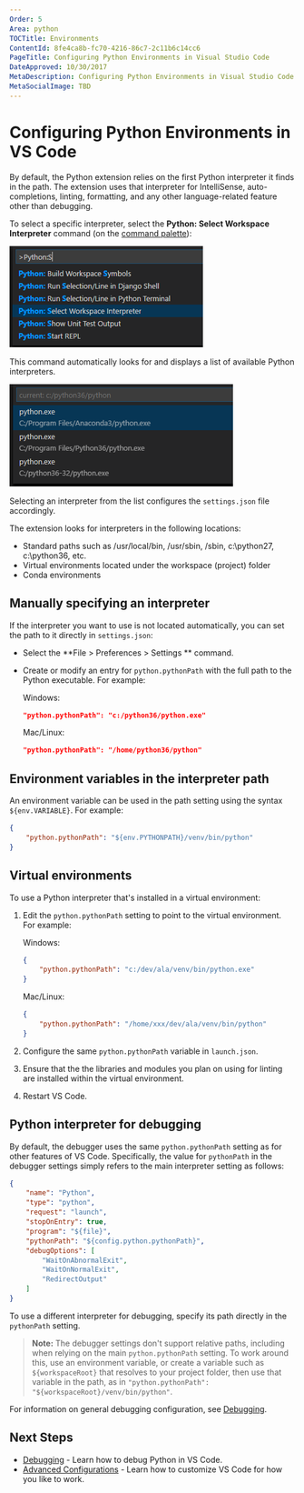 ```yaml
---
Order: 5
Area: python
TOCTitle: Environments
ContentId: 8fe4ca8b-fc70-4216-86c7-2c11b6c14cc6
PageTitle: Configuring Python Environments in Visual Studio Code
DateApproved: 10/30/2017
MetaDescription: Configuring Python Environments in Visual Studio Code
MetaSocialImage: TBD
---
```


# Configuring Python Environments in VS Code

By default, the Python extension relies on the first Python interpreter it finds in the path. The extension uses that interpreter for IntelliSense, auto-completions, linting, formatting, and any other language-related feature other than debugging.

To select a specific interpreter, select the **Python: Select Workspace Interpreter** command (on the [command palette](/editor/codebasics#_command-palette)):

![Python: Select Workspace Interpreter command](images/environments/select-interpreters-command.png)

This command automatically looks for and displays a list of available Python interpreters.

![List of interpreters](images/environments/interpreters-list.png)

Selecting an interpreter from the list configures the `settings.json` file accordingly.

The extension looks for interpreters in the following locations:

- Standard paths such as /usr/local/bin, /usr/sbin, /sbin, c:\\python27, c:\\python36, etc.
- Virtual environments located under the workspace (project) folder
- Conda environments

## Manually specifying an interpreter

If the interpreter you want to use is not located automatically, you can set the path to it directly in `settings.json`:

- Select the **File > Preferences > Settings ** command.
- Create or modify an entry for `python.pythonPath` with the full path to the Python executable. For example:

    Windows:
    ```json
    "python.pythonPath": "c:/python36/python.exe"
    ```

    Mac/Linux:
    ```json
    "python.pythonPath": "/home/python36/python"
    ```

## Environment variables in the interpreter path

An environment variable can be used in the path setting using the syntax `${env.VARIABLE}`. For example:

```json
{
    "python.pythonPath": "${env.PYTHONPATH}/venv/bin/python"
}
```

## Virtual environments

To use a Python interpreter that's installed in a virtual environment:

1. Edit the `python.pythonPath` setting to point to the virtual environment. For example:

    Windows:
    ```json
    {
        "python.pythonPath": "c:/dev/ala/venv/bin/python.exe"
    }
    ```

    Mac/Linux:
    ```json
    {
        "python.pythonPath": "/home/xxx/dev/ala/venv/bin/python"
    }
    ```

2. Configure the same `python.pythonPath` variable in `launch.json`.
3. Ensure that the the libraries and modules you plan on using for linting are installed within the virtual environment.
4. Restart VS Code.


## Python interpreter for debugging

By default, the debugger uses the same `python.pythonPath` setting as for other features of VS Code. Specifically, the value for `pythonPath` in the debugger settings simply refers to the main interpreter setting as follows:

```json
{
    "name": "Python",
    "type": "python",
    "request": "launch",
    "stopOnEntry": true,
    "program": "${file}",
    "pythonPath": "${config.python.pythonPath}",
    "debugOptions": [
        "WaitOnAbnormalExit",
        "WaitOnNormalExit",
        "RedirectOutput"
    ]
}
```

To use a different interpreter for debugging, specify its path directly in the `pythonPath` setting.

> **Note:** The debugger settings don't support relative paths, including when relying on the main `python.pythonPath` setting. To work around this, use an environment variable, or create a variable such as `${workspaceRoot}` that resolves to your project folder, then use that variable in the path, as in `"python.pythonPath": "${workspaceRoot}/venv/bin/python"`.

For information on general debugging configuration, see [Debugging](/docs/python/debugging.md).

## Next Steps

- [Debugging](/docs/python/debugging.md) - Learn how to debug Python in VS Code.
- [Advanced Configurations](/docs/python/advanced-config.md) - Learn how to customize VS Code for how you like to work.
